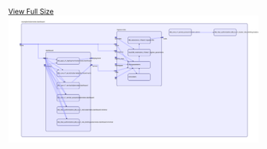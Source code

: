 [View Full Size](https://raw.githubusercontent.com/mingfang/terraform-provider-k8s/master/examples/kubernetes-dashboard/diagram.svg?sanitize=true)<img src="diagram.svg"/>
